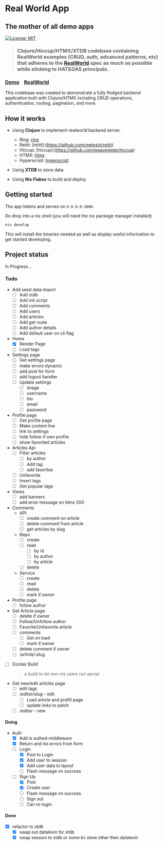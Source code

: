 # Real World App

## The mother of all demo apps

[![License: MIT](https://img.shields.io/badge/License-MIT-yellow.svg)](https://github.com/raahii/golang-grpc-realworld-example/blob/master/LICENSE)

> ### Clojure/Hiccup/HTMX/XTDB codebase containing RealWorld examples (CRUD, auth, advanced patterns, etc) that adheres to the [RealWorld](https://github.com/gothinkster/realworld) spec as much as possible while sticking to HATEOAS principals.

### [Demo](https://github.com/gothinkster/realworld)&nbsp;&nbsp;&nbsp;&nbsp;[RealWorld](https://github.com/gothinkster/realworld)

This codebase was created to demonstrate a fully fledged backend application built with Clojure/HTMX including CRUD operations, authentication, routing, pagination, and more.

## How it works

- Using **Clojure** to implement realworld backend server.

  - Ring: [ring](https://github.com/ring-clojure/ring)
  - Reitit: [reitit]:(https://github.com/metosin/reitit)
  - Hiccup: [hiccup]:(https://github.com/weavejester/hiccup)
  - HTMX: [htmx](https://htmx.org/)
  - Hyperscript: [hyperscript](https://hyperscript.org/)

- Using **XTDB** to store data.
- Using **Nix Flakes** to build and deploy

## Getting started

The app listens and serves on `0.0.0.0:3000`.

Do drop into a nix shell (you will need the nix package manager installed)

```bash
nix develop
```

This will install the binaries needed as well as display useful information to get started developing.

## Project status

In Progress...

### Todo

- Add seed data import
  - [ ] Add xtdb
  - [ ] Add init script
  - [ ] Add comments
  - [ ] Add users
  - [ ] Add articles
  - [ ] Add get route
  - [ ] Add author details
  - [ ] Add default user on cli flag
- Home
  - [x] Render Page
  - [ ] Load tags
- Settings page
  - [ ] Get settings page
  - [ ] make errors dynamic
  - [ ] add post for form
  - [ ] add logout handler
  - [ ] Update settings
    - [ ] image
    - [ ] username
    - [ ] bio
    - [ ] email
    - [ ] password
- Profile page
  - [ ] Get profile page
  - [ ] Make content live
  - [ ] link to settings
  - [ ] hide follow if own profile
  - [ ] show favorited articles
- Articles Api
  - [ ] Filter articles
    - [ ] by author
    - [ ] Add tag
    - [ ] add favorites
  - [ ] Unfavorite
  - [ ] Insert tags
  - [ ] Get popular tags
- Views
  - [ ] add banners
  - [ ] add error message on htmx 500
- Comments
  - API
    - [ ] create comment on article
    - [ ] delete comment from article
    - [ ] get articles by slug
  - Repo
    - [ ] create
    - [ ] read
      - [ ] by id
      - [ ] by author
      - [ ] by article
    - [ ] delete
  - Service
    - [ ] create
    - [ ] read
    - [ ] delete
    - [ ] mark if owner
- Profile page
  - [ ] follow author
- Get Article page
  - [ ] delete if owner
  - [ ] Follow/Unfollow author
  - [ ] Favorite/Unfavorite article
  - [ ] comments
    - [ ] Get on load
    - [ ] mark if owner
  - [ ] delete comment if owner
  - [ ] /article/:slug
- [ ] Docker Build
  > a build to let non-nix users run server
- Get new/edit articles page
  - [ ] edit tags
  - [ ] /editor/slug - edit
    - [ ] Load article and prefill page
    - [ ] update links to patch
  - [ ] /editor - new

#### Doing

- Auth
  - [x] Add is authed middleware
  - [x] Return and list errors from form
  - [ ] Login
    - [x] Post to Login
    - [x] Add user to session
    - [x] Add user data to layout
    - [ ] Flash message on success
  - [ ] Sign Up
    - [x] Post
    - [x] Create user
    - [ ] Flash message on success
    - [ ] Sign out
    - [ ] Can re-login

#### Done

- [x] refactor to xtdb
  - [x] swap out datalevin for xtdb
  - [x] swap session to xtdb or some kv store other then datalevin
